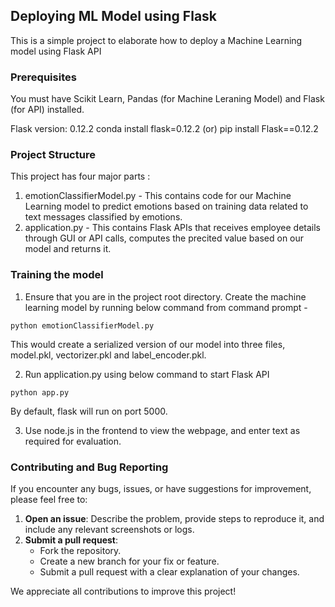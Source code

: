 ## Deploying ML Model using Flask
This is a simple project to elaborate how to deploy a Machine Learning model using Flask API

### Prerequisites
You must have Scikit Learn, Pandas (for Machine Leraning Model) and Flask (for API) installed.

Flask version: 0.12.2
conda install flask=0.12.2  (or) pip install Flask==0.12.2

### Project Structure
This project has four major parts :
1. emotionClassifierModel.py - This contains code for our Machine Learning model to predict emotions based on training data related to text messages classified by emotions.
2. application.py - This contains Flask APIs that receives employee details through GUI or API calls, computes the precited value based on our model and returns it.

### Training the model
1. Ensure that you are in the project root directory. Create the machine learning model by running below command from command prompt -
```
python emotionClassifierModel.py
```
This would create a serialized version of our model into three files, model.pkl, vectorizer.pkl and label_encoder.pkl.

2. Run application.py using below command to start Flask API
```
python app.py
```
By default, flask will run on port 5000.

3. Use node.js in the frontend to view the webpage, and enter text as required for evaluation.

### Contributing and Bug Reporting

If you encounter any bugs, issues, or have suggestions for improvement, please feel free to:

1. **Open an issue**: Describe the problem, provide steps to reproduce it, and include any relevant screenshots or logs.
2. **Submit a pull request**:  
   - Fork the repository.  
   - Create a new branch for your fix or feature.  
   - Submit a pull request with a clear explanation of your changes.

We appreciate all contributions to improve this project!


